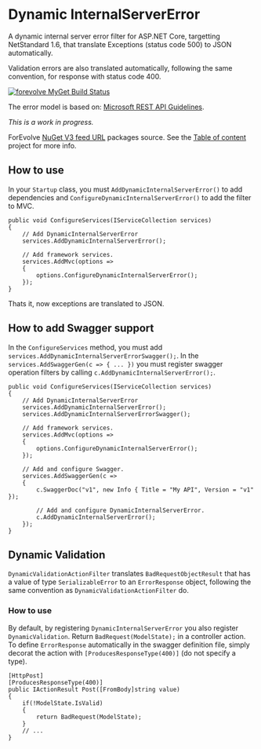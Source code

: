 # Dynamic InternalServerError
A dynamic internal server error filter for ASP.NET Core, targetting NetStandard 1.6, that translate Exceptions (status code 500) to JSON automatically.

Validation errors are also translated automatically, following the same convention, for response with status code 400.

[![forevolve MyGet Build Status](https://www.myget.org/BuildSource/Badge/forevolve?identifier=a6353d8a-cc43-4e21-b226-c2ca715205ab)](https://www.myget.org/)

The error model is based on: [Microsoft REST API Guidelines](https://github.com/Microsoft/api-guidelines/blob/vNext/Guidelines.md#7102-error-condition-responses).

*This is a work in progress.*

ForEvolve [NuGet V3 feed URL](https://www.myget.org/F/forevolve/api/v3/index.json) packages source. See the [Table of content](https://github.com/ForEvolve/Toc) project for more info.

## How to use
In your `Startup` class, you must `AddDynamicInternalServerError()` to add dependencies and `ConfigureDynamicInternalServerError()` to add the filter to MVC.

```CSharp
public void ConfigureServices(IServiceCollection services)
{
    // Add DynamicInternalServerError
    services.AddDynamicInternalServerError();

    // Add framework services.
    services.AddMvc(options =>
    {
        options.ConfigureDynamicInternalServerError();
    });
}
```

Thats it, now exceptions are translated to JSON.

## How to add Swagger support
In the `ConfigureServices` method, you must add `services.AddDynamicInternalServerErrorSwagger();`.
In the `services.AddSwaggerGen(c => { ... })` you must register swagger operation filters by calling `c.AddDynamicInternalServerError();`.

```CSharp
public void ConfigureServices(IServiceCollection services)
{
    // Add DynamicInternalServerError
    services.AddDynamicInternalServerError();
    services.AddDynamicInternalServerErrorSwagger();

    // Add framework services.
    services.AddMvc(options =>
    {
        options.ConfigureDynamicInternalServerError();
    });
    
    // Add and configure Swagger.
    services.AddSwaggerGen(c =>
    {
        c.SwaggerDoc("v1", new Info { Title = "My API", Version = "v1" });

        // Add and configure DynamicInternalServerError.
        c.AddDynamicInternalServerError();
    });
}
```

## Dynamic Validation
`DynamicValidationActionFilter` translates `BadRequestObjectResult` that has a value of type `SerializableError` to an `ErrorResponse` object, following the same convention as `DynamicValidationActionFilter` do. 

### How to use
By default, by registering `DynamicInternalServerError` you also register `DynamicValidation`.
Return `BadRequest(ModelState);` in a controller action. To define `ErrorResponse` automatically in the swagger definition file, simply decorat the action with `[ProducesResponseType(400)]` (do not specify a type).

```CSharp
[HttpPost]
[ProducesResponseType(400)]
public IActionResult Post([FromBody]string value)
{
    if(!ModelState.IsValid)
    {
        return BadRequest(ModelState);
    }
    // ...
}
```

